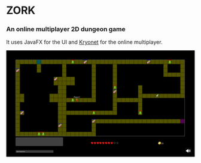 # ZORK
### An online multiplayer 2D dungeon game
It uses JavaFX for the UI and [Kryonet](https://github.com/EsotericSoftware/kryonet) for the online multiplayer.

![](screenshot.png)